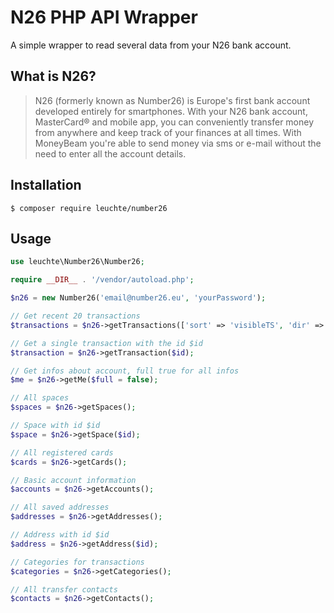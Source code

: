 # N26 PHP API Wrapper

A simple wrapper to read several data from your N26 bank account.

## What is N26?

> N26 (formerly known as Number26) is Europe's first bank account developed entirely for smartphones. With your N26 bank account, MasterCard® and mobile app, you can conveniently transfer money from anywhere and keep track of your finances at all times. With MoneyBeam you're able to send money via sms or e-mail without the need to enter all the account details.


## Installation

	$ composer require leuchte/number26

## Usage

```php
use leuchte\Number26\Number26;

require __DIR__ . '/vendor/autoload.php';

$n26 = new Number26('email@number26.eu', 'yourPassword');

// Get recent 20 transactions
$transactions = $n26->getTransactions(['sort' => 'visibleTS', 'dir' => 'ASC', 'offset' => 0, 'limit' => 20]);

// Get a single transaction with the id $id
$transaction = $n26->getTransaction($id);

// Get infos about account, full true for all infos
$me = $n26->getMe($full = false);

// All spaces
$spaces = $n26->getSpaces();

// Space with id $id
$space = $n26->getSpace($id);

// All registered cards
$cards = $n26->getCards();

// Basic account information
$accounts = $n26->getAccounts();

// All saved addresses
$addresses = $n26->getAddresses();

// Address with id $id
$address = $n26->getAddress($id);

// Categories for transactions
$categories = $n26->getCategories();

// All transfer contacts
$contacts = $n26->getContacts();
